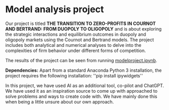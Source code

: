 # Model analysis project

Our project is titled **THE TRANSITION TO ZERO-PROFITS IN COURNOT AND BERTRAND: FROM DUOPOLY TO OLIGOPOLY** and is about exploring the strategic interactions and equilibrium outcomes in duopoly and oligopoly markets using the Cournot and Bertrand models. The project includes both analytical and numerical analyses to delve into the complexities of firm behavior under different forms of competition.

The results of the project can be seen from running [modelproject.ipynb](modelproject.ipynb).

**Dependencies:** Apart from a standard Anaconda Python 3 installation, the project requires the following installation:
''pip install ipywidgets''

In this project, we have used AI as an additional tool, co-pilot and ChatGPT. We have used it as an inspiration source to come up with approached to solve problems and ways to create code with. We have mainly done this when being a little unsure about our own approach.